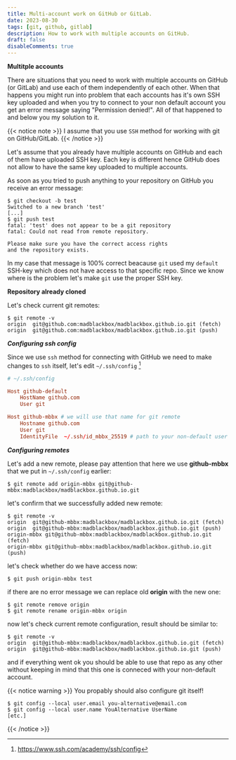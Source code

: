 ```yaml
---
title: Multi-account work on GitHub or GitLab.
date: 2023-08-30 
tags: [git, github, gitlab]
description: How to work with multiple accounts on GitHub.
draft: false
disableComments: true
---
```


**Multitple accounts**

There are situations that you need to work with multiple accounts on GitHub (or GitLab) and use each of them independently of each other.
When that happens you might run into problem that each accounts has it's own SSH key uploaded and when you try to connect to your 
non default account you get an error message saying "Permission denied!".
All of that happened to and below you my solution to it.

{{< notice note >}}
I assume that you use `SSH` method for working with git on GitHub/GitLab.
{{< /notice >}}


Let's assume that you already have multiple accounts on GitHub and each of them have uploaded SSH key. 
Each key is different hence GitHub does not allow to have the same key uploaded to multiple accounts.

As soon as you tried to push anything to your repository on GitHub you receive an error message:

```shell
$ git checkout -b test
Switched to a new branch 'test'
[...]
$ git push test
fatal: 'test' does not appear to be a git repository
fatal: Could not read from remote repository.

Please make sure you have the correct access rights
and the repository exists.
```

In my case that message is 100% correct beacause `git` used my `default` SSH-key which does not have access to that specific repo.
Since we know where is the problem let's make `git` use the proper SSH key.

**Repository already cloned**

Let's check current git remotes:
```shell
$ git remote -v                                                 
origin  git@github.com:madblackbox/madblackbox.github.io.git (fetch)
origin  git@github.com:madblackbox/madblackbox.github.io.git (push)
```

***Configuring ssh config***

Since we use `ssh` method for connecting with GitHub we need to make changes to `ssh` itself, let's edit `~/.ssh/config` [^1]

```conf
# ~/.ssh/config

Host github-default
    HostName github.com
    User git

Host github-mbbx # we will use that name for git remote
    Hostname github.com
    User git
    IdentityFile  ~/.ssh/id_mbbx_25519 # path to your non-default user's SSH private key
```

***Configuring remotes***

Let's add a new remote, please pay attention that here we use **github-mbbx** that we put in `~/.ssh/config` earlier:

```shell
$ git remote add origin-mbbx git@github-mbbx:madblackbox/madblackbox.github.io.git
```

let's confirm that we successfully added new remote:
```shell
$ git remote -v                       
origin  git@github-mbbx:madblackbox/madblackbox.github.io.git (fetch)
origin  git@github-mbbx:madblackbox/madblackbox.github.io.git (push)
origin-mbbx git@github-mbbx:madblackbox/madblackbox.github.io.git (fetch)
origin-mbbx git@github-mbbx:madblackbox/madblackbox.github.io.git (push)
```

let's check whether do we have access now:

```shell
$ git push origin-mbbx test
```

if there are no error message we can replace old **origin** with the new one:

```shell
$ git remote remove origin
$ git remote rename origin-mbbx origin
```

now let's check current remote configuration, result should be similar to:

```shell
$ git remote -v                       
origin  git@github-mbbx:madblackbox/madblackbox.github.io.git (fetch)
origin  git@github-mbbx:madblackbox/madblackbox.github.io.git (push)
```

and if everything went ok you should be able to use that repo as any other without keeping in mind that this one is conneced with your non-default account.

{{< notice warning >}} 
You propably should also configure git itself!
```shell
$ git config --local user.email you-alternative@email.com
$ git config --local user.name YouAlternative UserName
[etc.]
```
{{< /notice >}}

[^1]: https://www.ssh.com/academy/ssh/config